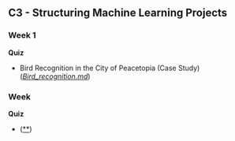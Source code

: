 ## C3 - Structuring Machine Learning Projects


### Week 1
**Quiz**
- Bird Recognition in the City of Peacetopia (Case Study) ([*Bird_recognition.md*]())

### Week
**Quiz**
-  ([**]())

